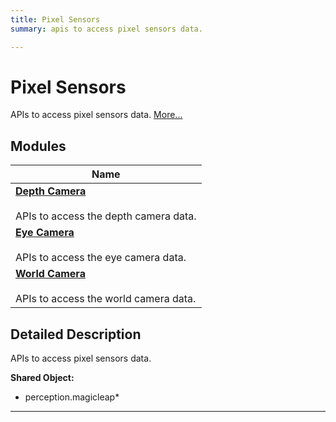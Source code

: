 ```yaml
---
title: Pixel Sensors
summary: apis to access pixel sensors data. 

---
```


# Pixel Sensors

APIs to access pixel sensors data.  [More...](#detailed-description)

## Modules

| Name           |
| -------------- |
| **[Depth Camera](/versioned_docs/version-14-Jun-2023/api-ref/api/Modules/group___pixel_sensors/group___d_cam/group___d_cam.md)** <br></br>APIs to access the depth camera data.  |
| **[Eye Camera](/versioned_docs/version-14-Jun-2023/api-ref/api/Modules/group___pixel_sensors/group___e_cam/group___e_cam.md)** <br></br>APIs to access the eye camera data.  |
| **[World Camera](/versioned_docs/version-14-Jun-2023/api-ref/api/Modules/group___pixel_sensors/group___w_cam/group___w_cam.md)** <br></br>APIs to access the world camera data.  |

## Detailed Description

APIs to access pixel sensors data. 




**Shared Object:**
  * perception.magicleap*




-----------






